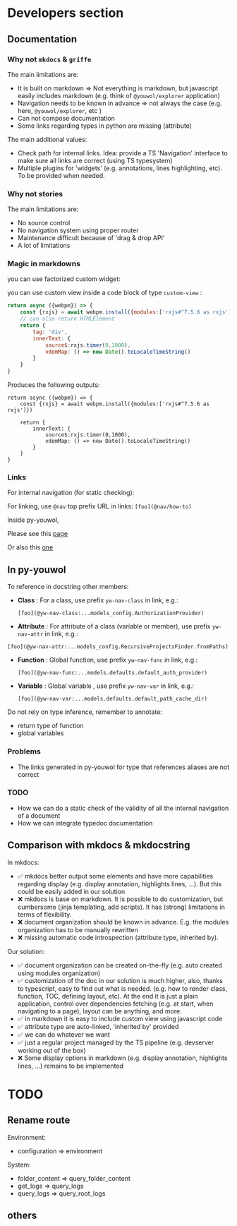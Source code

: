 
# Developers section

## Documentation

### Why not `mkdocs` & `griffe` 

The main limitations are:

*  It is built on markdown => Not everything is markdown, but javascript easily includes markdown
   (e.g. think of `@youwol/explorer` application)
*  Navigation needs to be known in advance => not always the case (e.g. here, `@youwol/explorer`, etc )
*  Can not compose documentation 
*  Some links regarding types in python are missing (attribute)

The main additional values:

*  Check path for internal links.
Idea: provide a TS 'Navigation' interface to make sure all links are correct (using TS typesystem)
*  Multiple plugins for 'widgets' (e.g. annotations, lines highlighting, etc). To be provided when needed.

### Why not stories

The main limitations are:

*  No source control 
*  No navigation system using proper router
*  Maintenance difficult because of 'drag & drop API'
*  A lot of limitations

### Magic in markdowns

<!-- by default the anchor is 'some-examples' if need be additional anchors can be defined:
<div id='examples0'></div>
-->

you can use factorized custom widget:

<some-id param0="" param1=""></some-id>

you can use custom view inside a code block of type `custom-view` :
```javascript
return async ({webpm}) => {
    const {rxjs} = await webpm.install({modules:['rxjs#^7.5.6 as rxjs']})
    // can also return HTMLElement
    return {
        tag: 'div',
        innerText: {
            source$:rxjs.timer(0,1000),
            vdomMap: () => new Date().toLocaleTimeString()
        }
    }
}
```
Produces the following outputs:
```custom-view
return async ({webpm}) => { 
    const {rxjs} = await webpm.install({modules:['rxjs#^7.5.6 as rxjs']})
    
    return {
        innerText: { 
            source$:rxjs.timer(0,1000),
            vdomMap: () => new Date().toLocaleTimeString()
        }
    }
}
```

### Links

For internal navigation (for static checking):

For linking, use `@nav` top prefix URL in links:
`[foo](@nav/how-to)`


Inside py-youwol, 

<!--
We need a tool to ensure that the following link resolve.

-->
Please see this [page](@nav/how-to)

Or also this [one](@nav/how-to/install-youwol)

## In py-youwol

To reference in docstring other members:

*  **Class** : For a class, use prefix `yw-nav-class` in link, e.g.:

   `[foo](@yw-nav-class:...models_config.AuthorizationProvider)`
*  **Attribute** : For attribute of a class (variable or member), use prefix `yw-nav-attr` in link, e.g.: 

`[foo](@yw-nav-attr:...models_config.RecursiveProjectsFinder.fromPaths)`
*  **Function** :  Global function, use prefix `yw-nav-func` in link, e.g.:

   `[foo](@yw-nav-func:...models.defaults.default_auth_provider)`
*  **Variable** :  Global variable , use prefix `yw-nav-var` in link, e.g.:

   `[foo](@yw-nav-var:...models.defaults.default_path_cache_dir)`

Do not rely on type inference, remember to annotate:

*  return type of function
*  global variables

### Problems

*  The links generated in py-youwol for type that references aliases are not correct


### TODO

*  How we can do a static check of the validity of all the internal navigation of a document
*  How we can integrate typedoc documentation


## Comparison with mkdocs & mkdocstring

In mkdocs:
*  ✅ mkdocs better output some elements and have more capabilities regarding display (e.g. display annotation, highlights lines, ...).
But this could be easily added in our solution
*  ❌ mkdocs is base on markdown. It is possible to do customization, but cumbersome (jinja templating, add scripts).
   It has (strong) limitations in terms of flexibility.
*  ❌ document organization should be known in advance. E.g. the modules organization has to be manually rewritten
*  ❌ missing automatic code introspection (attribute type, inherited by).

Our solution:
*  ✅  document organization can be created on-the-fly (e.g. auto created using modules organization) 
*  ✅  customization of the doc in our solution is much higher, also, thanks to typescript, easy to find out what is needed.
   (e.g. how to render class, function, TOC, defining layout, etc). At the end it is just a plain application, 
   control over dependencies fetching (e.g. at start, when navigating to a page), layout can be anything, and more.
*  ✅  in markdown it is easy to include custom view using javascript code
*  ✅  attribute type are auto-linked, 'inherited by' provided
*  ✅  we can do whatever we want
*  ✅  just a regular project managed by the TS pipeline (e.g. devserver working out of the box)
*  ❌ Some display options in markdown (e.g. display annotation, highlights lines, ...) remains to be implemented


# TODO

## Rename route

Environment:
*  configuration => environment

System:
*  folder_content => query_folder_content
*  get_logs => query_logs
*  query_logs => query_root_logs

## others

